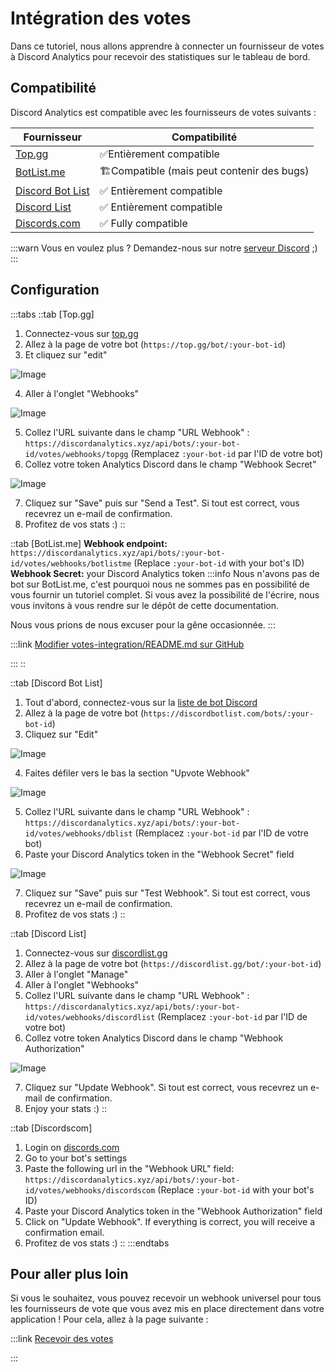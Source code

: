# Intégration des votes

Dans ce tutoriel, nous allons apprendre à connecter un fournisseur de votes à Discord Analytics pour recevoir des statistiques sur le tableau de bord.

## Compatibilité

Discord Analytics est compatible avec les fournisseurs de votes suivants :

| Fournisseur                                          | Compatibilité                                                  |
| ---------------------------------------------------- | -------------------------------------------------------------- |
| [Top.gg](https://top.gg)             | ✅Entièrement compatible                                        |
| [BotList.me](https://botlist.me)     | 🏗️Compatible (mais peut contenir des bugs) |
| [Discord Bot List](https://discordbotlist.com)       | ✅ Entièrement compatible                                       |
| [Discord List](https://discordlist.gg)               | ✅ Entièrement compatible                                       |
| [Discords.com](https://discords.com) | ✅ Fully compatible                                             |

:::warn
Vous en voulez plus ? Demandez-nous sur notre [serveur Discord](https://discordanalytics.xyz/go/support) ;)
:::

## Configuration

:::tabs
::tab \[Top.gg]

1. Connectez-vous sur [top.gg](https://top.gg)
2. Allez à la page de votre bot (`https://top.gg/bot/:your-bot-id`)
3. Et cliquez sur "edit"

![Image](https://i.imgur.com/qxNhBwF.png)

4. Aller à l'onglet "Webhooks"

![Image](https://i.imgur.com/Aw4jdqo.png)

5. Collez l'URL suivante dans le champ "URL Webhook" : `https://discordanalytics.xyz/api/bots/:your-bot-id/votes/webhooks/topgg` (Remplacez `:your-bot-id` par l'ID de votre bot)
6. Collez votre token Analytics Discord dans le champ "Webhook Secret"

![Image](https://i.imgur.com/RQJd8yt.png)

7. Cliquez sur "Save" puis sur "Send a Test". Si tout est correct, vous recevrez un e-mail de confirmation.
8. Profitez de vos stats :)
   ::

::tab [BotList.me]
**Webhook endpoint:** `https://discordanalytics.xyz/api/bots/:your-bot-id/votes/webhooks/botlistme` (Replace `:your-bot-id` with your bot's ID) <br>
**Webhook Secret:** your Discord Analytics token
:::info
Nous n'avons pas de bot sur BotList.me, c'est pourquoi nous ne sommes pas en possibilité de vous fournir un tutoriel complet. Si vous avez la possibilité de l'écrire, nous vous invitons à vous rendre sur le dépôt de cette documentation.

Nous vous prions de nous excuser pour la gêne occasionnée.
:::

:::link [Modifier votes-integration/README.md sur GitHub](https://github.com/DiscordAnalytics/docs/tree/main/get-started/votes-integration/README.md)

:::
::

::tab [Discord Bot List]

1. Tout d'abord, connectez-vous sur la [liste de bot Discord](https://discordbotlist.com)
2. Allez à la page de votre bot (`https://discordbotlist.com/bots/:your-bot-id`)
3. Cliquez sur "Edit"

![Image](https://i.imgur.com/qxJJZNA.png)

4. Faites défiler vers le bas la section "Upvote Webhook"

![Image](https://i.imgur.com/L9iqvdv.png)

5. Collez l'URL suivante dans le champ "URL Webhook" : `https://discordanalytics.xyz/api/bots/:your-bot-id/votes/webhooks/dblist` (Remplacez `:your-bot-id` par l'ID de votre bot)
6. Paste your Discord Analytics token in the "Webhook Secret" field

![Image](https://i.imgur.com/WfDZ7Wz.png)

7. Cliquez sur "Save" puis sur "Test Webhook". Si tout est correct, vous recevrez un e-mail de confirmation.
8. Profitez de vos stats :)
   ::

::tab [Discord List]

1. Connectez-vous sur [discordlist.gg](https://discordlist.gg)
2. Allez à la page de votre bot (`https://discordlist.gg/bot/:your-bot-id`)
3. Aller à l'onglet "Manage"
4. Aller à l'onglet "Webhooks"
5. Collez l'URL suivante dans le champ "URL Webhook" : `https://discordanalytics.xyz/api/bots/:your-bot-id/votes/webhooks/discordlist` (Remplacez `:your-bot-id` par l'ID de votre bot)
6. Collez votre token Analytics Discord dans le champ "Webhook Authorization"

![Image](https://i.imgur.com/9V0KONL.png)

7. Cliquez sur "Update Webhook". Si tout est correct, vous recevrez un e-mail de confirmation.
8. Enjoy your stats :)
   ::

::tab [Discordscom]

1. Login on [discords.com](https://discords.com)
2. Go to your bot's settings
3. Paste the following url in the "Webhook URL" field: `https://discordanalytics.xyz/api/bots/:your-bot-id/votes/webhooks/discordscom` (Replace `:your-bot-id` with your bot's ID)
4. Paste your Discord Analytics token in the "Webhook Authorization" field
5. Click on "Update Webhook". If everything is correct, you will receive a confirmation email.
6. Profitez de vos stats :)
   ::
   :::endtabs

## Pour aller plus loin

Si vous le souhaitez, vous pouvez recevoir un webhook universel pour tous les fournisseurs de vote que vous avez mis en place directement dans votre application ! Pour cela, allez à la page suivante :

:::link [Recevoir des votes](/docs/main/get-started/advanced-usage/receive-votes)

:::
